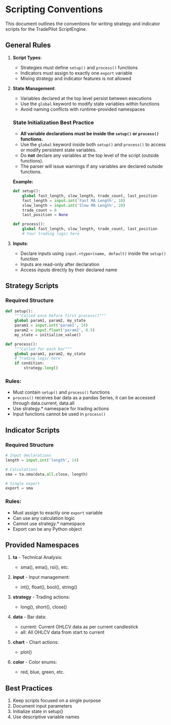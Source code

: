 # Scripting Conventions

This document outlines the conventions for writing strategy and indicator scripts for the TradePilot ScriptEngine.

## General Rules

1. **Script Types**:
   - Strategies must define `setup()` and `process()` functions
   - Indicators must assign to exactly one `export` variable
   - Mixing strategy and indicator features is not allowed

2. **State Management**:
   - Variables declared at the top level persist between executions
   - Use the `global` keyword to modify state variables within functions
   - Avoid naming conflicts with runtime-provided namespaces
   
   ### State Initialization Best Practice
   
   - **All variable declarations must be inside the `setup()` or `process()` functions.**
   - Use the `global` keyword inside both `setup()` and `process()` to access or modify persistent state variables.
   - Do **not** declare any variables at the top level of the script (outside functions).
   - The parser will issue warnings if any variables are declared outside functions.
   
   **Example:**
   ```python
   def setup():
       global fast_length, slow_length, trade_count, last_position
       fast_length = input.int('Fast MA Length', 10)
       slow_length = input.int('Slow MA Length', 20)
       trade_count = 0
       last_position = None
   
   def process():
       global fast_length, slow_length, trade_count, last_position
       # Your trading logic here
   ```

3. **Inputs**:
   - Declare inputs using `input.<type>(name, default)` inside the `setup()` function
   - Inputs are read-only after declaration
   - Access inputs directly by their declared name

## Strategy Scripts

### Required Structure
```python
def setup():
    """Called once before first process()"""
    global param1, param2, my_state
    param1 = input.int('param1', 14)
    param2 = input.float('param2', 0.5)
    my_state = initialize_value()

def process():
    """Called for each bar"""
    global param1, param2, my_state
    # Trading logic here
    if condition:
        strategy.long()
```

### Rules:
- Must contain `setup()` and `process()` functions
- `process()` receives bar data as a pandas Series, it can be accessed through data.current, data.all
- Use strategy.* namespace for trading actions
- Input functions cannot be used in `process()`

## Indicator Scripts

### Required Structure
```python
# Input declarations
length = input.int('length', 14)

# Calculations
sma = ta.sma(data.all.close, length)

# Single export
export = sma
```

### Rules:
- Must assign to exactly one `export` variable
- Can use any calculation logic
- Cannot use strategy.* namespace
- Export can be any Python object

## Provided Namespaces

1. **ta** - Technical Analysis:
   - sma(), ema(), rsi(), etc.
   
2. **input** - Input management:
   - int(), float(), bool(), string()

3. **strategy** - Trading actions:
   - long(), short(), close()

4. **data** - Bar data:
   - current: Current OHLCV data as per current candlestick
   - all: All OHLCV data from start to current

5. **chart** - Chart actions:
   - plot()

6. **color** - Color enums:
   - red, blue, green, etc.

## Best Practices

1. Keep scripts focused on a single purpose
2. Document input parameters
3. Initialize state in setup()
4. Use descriptive variable names